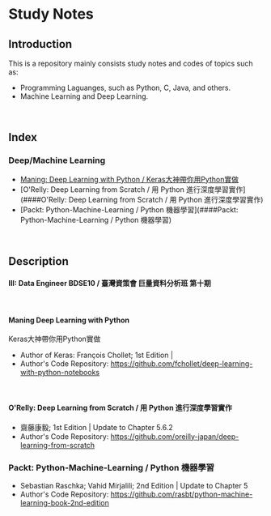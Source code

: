 # Study Notes

## Introduction
This is a repository mainly consists study notes and codes of topics such as:
* Programming Laguanges, such as Python, C, Java, and others.
* Machine Learning and Deep Learning.

<br>

## Index

### Deep/Machine Learning
* [Maning: Deep Learning with Python / Keras大神帶你用Python實做](####Maning-Deep-Learning-with-Python)
* [O'Relly: Deep Learning from Scratch / 用 Python 進行深度學習實作](####O'Relly: Deep Learning from Scratch / 用 Python 進行深度學習實作)
* [Packt: Python-Machine-Learning / Python 機器學習](####Packt: Python-Machine-Learning / Python 機器學習)


<br>

## Description

####  **III: Data Engineer BDSE10 / 臺灣資策會 巨量資料分析班 第十期** 

<br>

####  Maning Deep Learning with Python 
Keras大神帶你用Python實做
* Author of Keras: François Chollet; 1st Edition |
* Author's Code Repository: https://github.com/fchollet/deep-learning-with-python-notebooks

<br>

####  **O'Relly: Deep Learning from Scratch / 用 Python 進行深度學習實作** 
  * 齋藤康毅; 1st Edition | Update to Chapter 5.6.2
  * Author's Code Repository: https://github.com/oreilly-japan/deep-learning-from-scratch


###  **Packt: Python-Machine-Learning / Python 機器學習** 
  * Sebastian Raschka; Vahid Mirjalili; 2nd Edition | Update to Chapter 5
  * Author's Code Repository: https://github.com/rasbt/python-machine-learning-book-2nd-edition
